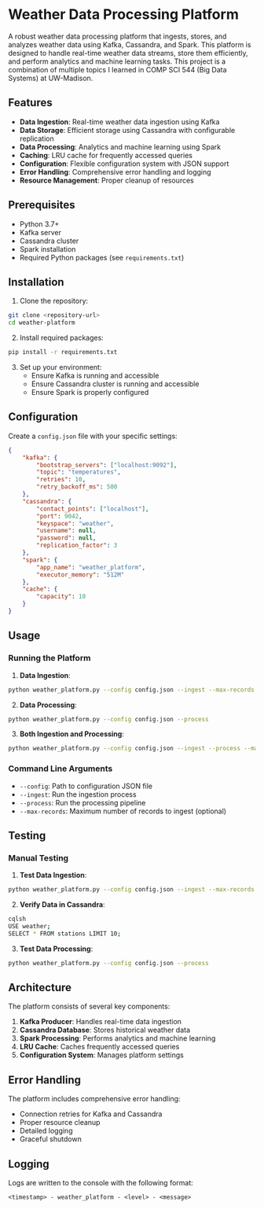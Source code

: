 # Weather Data Processing Platform

A robust weather data processing platform that ingests, stores, and analyzes weather data using Kafka, Cassandra, and Spark. This platform is designed to handle real-time weather data streams, store them efficiently, and perform analytics and machine learning tasks. This project is a combination of multiple topics I learned in COMP SCI 544 (Big Data Systems) at UW-Madison.

## Features

- **Data Ingestion**: Real-time weather data ingestion using Kafka
- **Data Storage**: Efficient storage using Cassandra with configurable replication
- **Data Processing**: Analytics and machine learning using Spark
- **Caching**: LRU cache for frequently accessed queries
- **Configuration**: Flexible configuration system with JSON support
- **Error Handling**: Comprehensive error handling and logging
- **Resource Management**: Proper cleanup of resources

## Prerequisites

- Python 3.7+
- Kafka server
- Cassandra cluster
- Spark installation
- Required Python packages (see `requirements.txt`)

## Installation

1. Clone the repository:
```bash
git clone <repository-url>
cd weather-platform
```

2. Install required packages:
```bash
pip install -r requirements.txt
```

3. Set up your environment:
   - Ensure Kafka is running and accessible
   - Ensure Cassandra cluster is running and accessible
   - Ensure Spark is properly configured

## Configuration

Create a `config.json` file with your specific settings:

```json
{
    "kafka": {
        "bootstrap_servers": ["localhost:9092"],
        "topic": "temperatures",
        "retries": 10,
        "retry_backoff_ms": 500
    },
    "cassandra": {
        "contact_points": ["localhost"],
        "port": 9042,
        "keyspace": "weather",
        "username": null,
        "password": null,
        "replication_factor": 3
    },
    "spark": {
        "app_name": "weather_platform",
        "executor_memory": "512M"
    },
    "cache": {
        "capacity": 10
    }
}
```

## Usage

### Running the Platform

1. **Data Ingestion**:
```bash
python weather_platform.py --config config.json --ingest --max-records 1000
```

2. **Data Processing**:
```bash
python weather_platform.py --config config.json --process
```

3. **Both Ingestion and Processing**:
```bash
python weather_platform.py --config config.json --ingest --process --max-records 1000
```

### Command Line Arguments

- `--config`: Path to configuration JSON file
- `--ingest`: Run the ingestion process
- `--process`: Run the processing pipeline
- `--max-records`: Maximum number of records to ingest (optional)

## Testing

### Manual Testing

1. **Test Data Ingestion**:
```bash
python weather_platform.py --config config.json --ingest --max-records 100
```

2. **Verify Data in Cassandra**:
```bash
cqlsh
USE weather;
SELECT * FROM stations LIMIT 10;
```

3. **Test Data Processing**:
```bash
python weather_platform.py --config config.json --process
```

## Architecture

The platform consists of several key components:

1. **Kafka Producer**: Handles real-time data ingestion
2. **Cassandra Database**: Stores historical weather data
3. **Spark Processing**: Performs analytics and machine learning
4. **LRU Cache**: Caches frequently accessed queries
5. **Configuration System**: Manages platform settings

## Error Handling

The platform includes comprehensive error handling:
- Connection retries for Kafka and Cassandra
- Proper resource cleanup
- Detailed logging
- Graceful shutdown

## Logging

Logs are written to the console with the following format:
```
<timestamp> - weather_platform - <level> - <message>
```
